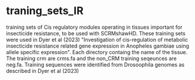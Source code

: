 # traning_sets_IR
training sets of Cis regulatory modules operating in tissues important for insecticide resistance, to be used with SCRMshawHD. These training sets were used in Dyer et al (2023) "Investigation of cis-regulation of metabolic insecticide resistance related gene expression in Anopheles gambiae using allele specific expression". Each directory containg the name of the tissue. The training crm are crms.fa and the non_CRM training seqeunces are neg.fa. Training sequences were identified from Drosoophila genomes as described in Dyer et al (2023)
